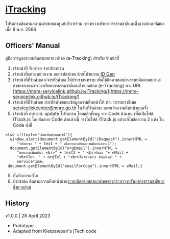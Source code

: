 # [iTracking](https://mnre-servicelink.github.io/iTracking)
โปรแกรมติดตามสถานะคำขอของศูนย์บริการร่วม กระทรวงทรัพยากรธรรมชาติและสิ่งแวดล้อม
พัฒนาเมื่อ ปี พ.ศ. 2566
## Officers' Manual
คู่มือการดูแลระบบติดตามสถานะคำขอ (e-Tracking) สำหรับเจ้าหน้าที่
1. เจ้าหน้าที่ รับคำขอ จากประชาชน
2. เจ้าหน้าที่แต่ละหน่วยงาน ออกรหัสคำขอ ด้วยโปรแกรม [ID Gen](https://mnre-servicelink.github.io/iTracking/IDGen.html)<sup></sup>
3. เจ้าหน้าที่ที่รับคำขอ แจ้งรหัสคำขอ ให้ประชาชนทราบ เพื่อใช้ติดตามผลผ่านระบบติดตามสถานะคำขอของกระทรวงทรัพยากรธรรมชาติและสิ่งแวดล้อม (e-Tracking) ทาง URL
[https://mnre-servicelink.github.io/iTracking/](https://mnre-servicelink.github.io/iTracking/)
4. เจ้าหน้าที่ที่รับคำขอ ส่งรหัสคำขอและข้อมูลความคืบหน้าให้ ทส. ทราบทางอีเมล servicelinkcenter@mnre.go.th ในวันที่รับคำขอ และแจ้งความคืบหน้าทุกครั้ง
4. เจ้าหน้าที่ ศบร.ทส. update โปรแกรม โดยคลิกที่เมนู <> Code ด้านบน เพื่อเปิดไฟล์ iTrack.js โดยคัดลอก Code ด้านล่างนี้  วางในไฟล์ iTrack.js
แล้วแก้ไขข้อความ 2 แห่ง ใน Code ดังนี้

```
else if(text=="เติมรหัสคำขอตรงนี้"){ 
  window.alert(document.getElementById("iRequest").innerHTML = 
     "รหัสคำขอ " + text + " เติมรายละเอียดความคืบหน้าตรงนี้");
  document.getElementById("orgEmail").innerHTML = 
     "สอบถามเพิ่มเติม: <br>" + text3 + " <br>อีเมล "+ eMail + 
     "<br>โทร. " + orgTel + "<br>ในวันทำการ ตั้งแต่เวลา " + 
     serviceTime;
 document.getElementById("emailForCopy").innerHTML = eMail;}
```
5. บันทึกการแก้ไข
6. ประชาชน ติดตามความคืบหน้าผ่าน[ระบบติดตามสถานะคำขอของกระทรวงทรัพยากรธรรมชาติและสิ่งแวดล้อม](https://mnre-servicelink.github.io/iTracking/)

## History
v1.0.0 | 28 April 2023
- Prototype
- Adapted from Kietpawpan's jTech code
